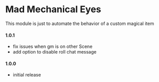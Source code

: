 # Mad Mechanical Eyes

This module is just to automate the behavior of a custom magical item

#### 1.0.1
* fix issues when gm is on other Scene
* add option to disable roll chat message

#### 1.0.0
* initial release